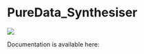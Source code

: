 # PureData_Synthesiser

<img src="https://lh3.google.com/u/0/d/1MZhoGcYMAX9ApJP5BvJQ7s7mI0fmyv2u=w2430-h1850-iv2">

Documentation is available here:


